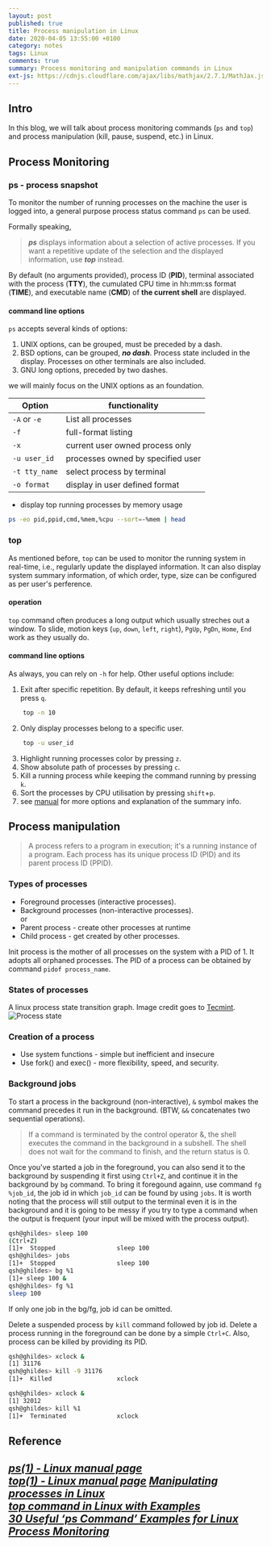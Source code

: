 ```yaml
---
layout: post
published: true
title: Process manipulation in Linux
date: 2020-04-05 13:55:00 +0100
category: notes
tags: Linux
comments: true
summary: Process monitoring and manipulation commands in Linux
ext-js: https://cdnjs.cloudflare.com/ajax/libs/mathjax/2.7.1/MathJax.js?config=TeX-AMS-MML_HTMLorMML
---
```

<!-- $$ \usepackage{amsmath} $$  -->
## Intro
In this blog, we will talk about process monitoring commands (`ps` and `top`) and process manipulation (kill, pause, suspend, etc.)  in Linux.

## Process Monitoring
### ps - process snapshot
To monitor the number of running processes on the machine the user is logged into, a general purpose process status command `ps` can be used. 

Formally speaking, 
> ___ps___ displays information about a selection of active processes. If you want a repetitive update of the selection and the displayed information, use ___top___ instead.  

By default (no arguments provided), process ID (**PID**), terminal associated with the process (**TTY**), the cumulated CPU time in hh:mm:ss format (**TIME**), and executable name (**CMD**) of **the current shell** are displayed.

#### command line options

`ps` accepts several kinds of options:
1. UNIX options, can be grouped, must be preceded by a dash.
2. BSD options, can be grouped, ___no dash___. Process state included in the display. Processes on other terminals are also included.
3. GNU long options, preceded by two dashes.

we will mainly focus on the UNIX options as an foundation.


| Option | functionality |
| ------ | ------------- |
 `-A` or `-e` | List all processes
 `-f` | full-format listing
 `-x` | current user owned process only
 `-u user_id` | processes owned by specified user
 `-t tty_name` | select process by terminal
 `-o format` | display in user defined format


* display top running processes by memory usage
```bash
ps -eo pid,ppid,cmd,%mem,%cpu --sort=-%mem | head
```


### top  
As mentioned before, `top` can be used to monitor the running system in real-time, i.e., regularly update the displayed information. It can also display system summary information, of which order, type, size can be configured as per user's perference.
#### operation
`top` command often produces a long output which usually streches out a window. To slide, motion keys (`up`, `down`, `left`, `right`), `PgUp`, `PgDn`, `Home`, `End` work as they usually do.

#### command line options
As always, you can rely on `-h` for help. Other useful options include:
1. Exit after specific repetition. By default, it keeps refreshing until you press `q`.
```bash
    top -n 10
```
2. Only display processes belong to a specific user.
```bash
    top -u user_id
```
3. Highlight running processes color by pressing `z`.
4. Show absolute path of processes by pressing `c`.
5. Kill a running process while keeping the command running by pressing `k`.
6. Sort the processes by CPU utilisation by pressing `shift`+`p`.
7. see [manual](http://man7.org/linux/man-pages/man1/top.1.html) for more options and explanation of the summary info.  


## Process manipulation
> A process refers to a program in execution; it's a running instance of a program.
Each process has its unique process ID (PID) and its parent process ID (PPID).
### Types of processes
* Foreground processes (interactive processes).
* Background processes (non-interactive processes).  
or
* Parent process - create other processes at runtime
* Child process - get created by other processes.

Init process is the mother of all processes on the system with a PID of 1. It adopts all orphaned processes. The PID of a process can be obtained by command `pidof process_name`.

### States of processes
A linux process state transition graph. Image credit goes to [Tecmint](https://www.tecmint.com/linux-process-management/).
![Process state]({static}/images/ProcessState.png)

### Creation of a process

* Use system functions - simple but inefficient and insecure
* Use fork() and exec() - more flexibility, speed, and security.

### Background jobs

To start a process in the background (non-interactive), `&` symbol makes the command precedes it run in the background. (BTW, `&&` concatenates two sequential operations).
>If a command is terminated by the control operator &, the shell executes the command in the background in a subshell. The shell does not wait for the command to finish, and the return status is 0.

Once you've started a job in the foreground, you can also send it to the background by suspending it first using `Ctrl+Z`, and continue it in the background by `bg` command. To bring it foregound againn, use command `fg %job_id`, the job id in which `job_id` can be found by using `jobs`. It is worth noting that the process will still output to the terminal even it is in the background and it is going to be messy if you try to type a command when the output is frequent (your input will be mixed with the process output).

```bash
qsh@ghildes> sleep 100
(Ctrl+Z)
[1]+  Stopped                 sleep 100
qsh@ghildes> jobs
[1]+  Stopped                 sleep 100
qsh@ghildes> bg %1 
[1]+ sleep 100 &
qsh@ghildes> fg %1
sleep 100
```

If only one job in the bg/fg, job id can be omitted.  

Delete a suspended process by `kill` command followed by job id. Delete a process running in the foreground can be done by a simple `Ctrl+C`. Also, process can be killed by providing its PID.
```bash
qsh@ghildes> xclock &
[1] 31176
qsh@ghildes> kill -9 31176
[1]+  Killed                  xclock
```
```bash
qsh@ghildes> xclock &
[1] 32012
qsh@ghildes> kill %1
[1]+  Terminated              xclock
```
## Reference  
[_ps(1) - Linux manual page_](http://man7.org/linux/man-pages/man1/ps.1.html)  
[_top(1) - Linux manual page_](http://man7.org/linux/man-pages/man1/top.1.html)
[_Manipulating processes in Linux_](http://www.physics.smu.edu/coan/linux/processes.html)  
[_top command in Linux with Examples_](https://www.geeksforgeeks.org/top-command-in-linux-with-examples/)  
[_30 Useful ‘ps Command’ Examples for Linux Process Monitoring_](https://www.tecmint.com/ps-command-examples-for-linux-process-monitoring/)
---
